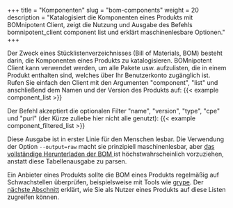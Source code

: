 +++
title = "Komponenten"
slug = "bom-components"
weight = 20
description = "Katalogisiert die Komponenten eines Produkts mit BOMnipotent Client, zeigt die Nutzung und Ausgabe des Befehls bomnipotent_client component list und erklärt maschinenlesbare Optionen."
+++

Der Zweck eines Stücklistenverzeichnisses (Bill of Materials, BOM) besteht darin, die Komponenten eines Produkts zu katalogisieren. BOMnipotent Client kann verwendet werden, um alle Pakete usw. aufzulisten, die in einem Produkt enthalten sind, welches über Ihr Benutzerkonto zugänglich ist. Rufen Sie einfach den Client mit den Argumenten "component", "list" und anschließend dem Namen und der Version des Produkts auf:
{{< example component_list >}}

Der Befehl akzeptiert die optionalen Filter "name", "version", "type", "cpe" und "purl" (der Kürze zuliebe hier nicht alle genutzt):
{{< example component_filtered_list >}}

Diese Ausgabe ist in erster Linie für den Menschen lesbar. Die Verwendung der Option `--output=raw` macht sie prinzipiell maschinenlesbar, aber [das vollständige Herunterladen der BOM ](/de/client/consumer/boms/) ist höchstwahrscheinlich vorzuziehen, anstatt diese Tabellenausgabe zu parsen.

Ein Anbieter eines Produkts sollte die BOM eines Produkts regelmäßig auf Schwachstellen überprüfen, beispielsweise mit Tools wie [grype](/de/integration/grype/). Der [nächste Abschnitt](/de/client/consumer/vulnerabilities/) erklärt, wie Sie als Nutzer eines Produkts auf diese Listen zugreifen können.
